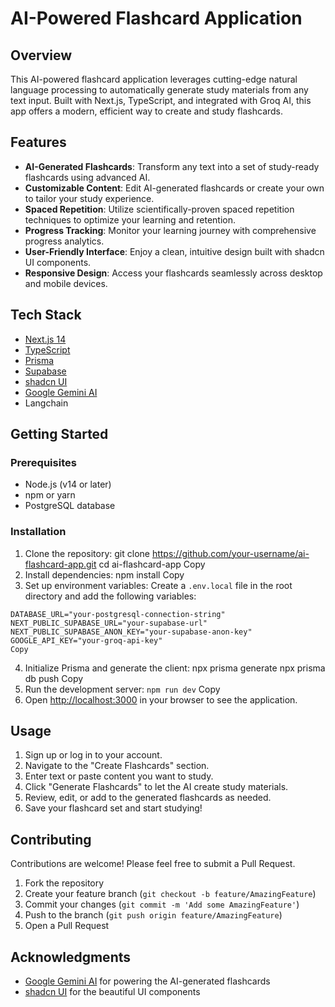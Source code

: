 # AI-Powered Flashcard Application

## Overview

This AI-powered flashcard application leverages cutting-edge natural language processing to automatically generate study materials from any text input. Built with Next.js, TypeScript, and integrated with Groq AI, this app offers a modern, efficient way to create and study flashcards.

## Features

- **AI-Generated Flashcards**: Transform any text into a set of study-ready flashcards using advanced AI.
- **Customizable Content**: Edit AI-generated flashcards or create your own to tailor your study experience.
- **Spaced Repetition**: Utilize scientifically-proven spaced repetition techniques to optimize your learning and retention.
- **Progress Tracking**: Monitor your learning journey with comprehensive progress analytics.
- **User-Friendly Interface**: Enjoy a clean, intuitive design built with shadcn UI components.
- **Responsive Design**: Access your flashcards seamlessly across desktop and mobile devices.

## Tech Stack

- [Next.js 14](https://nextjs.org/)
- [TypeScript](https://www.typescriptlang.org/)
- [Prisma](https://www.prisma.io/)
- [Supabase](https://supabase.io/)
- [shadcn UI](https://ui.shadcn.com/)
- [Google Gemini AI](https://deepmind.google/technologies/gemini/pro/)
- Langchain

## Getting Started

### Prerequisites

- Node.js (v14 or later)
- npm or yarn
- PostgreSQL database

### Installation

1. Clone the repository:
git clone https://github.com/your-username/ai-flashcard-app.git
cd ai-flashcard-app
Copy
2. Install dependencies:
npm install
Copy
3. Set up environment variables:
Create a `.env.local` file in the root directory and add the following variables:
```
DATABASE_URL="your-postgresql-connection-string"
NEXT_PUBLIC_SUPABASE_URL="your-supabase-url"
NEXT_PUBLIC_SUPABASE_ANON_KEY="your-supabase-anon-key"
GOOGLE_API_KEY="your-groq-api-key"
Copy
```
4. Initialize Prisma and generate the client:
npx prisma generate
npx prisma db push
Copy
5. Run the development server:
`npm run dev`
Copy
6. Open [http://localhost:3000](http://localhost:3000) in your browser to see the application.

## Usage

1. Sign up or log in to your account.
2. Navigate to the "Create Flashcards" section.
3. Enter text or paste content you want to study.
4. Click "Generate Flashcards" to let the AI create study materials.
5. Review, edit, or add to the generated flashcards as needed.
6. Save your flashcard set and start studying!

## Contributing

Contributions are welcome! Please feel free to submit a Pull Request.

1. Fork the repository
2. Create your feature branch (`git checkout -b feature/AmazingFeature`)
3. Commit your changes (`git commit -m 'Add some AmazingFeature'`)
4. Push to the branch (`git push origin feature/AmazingFeature`)
5. Open a Pull Request

## Acknowledgments

- [Google Gemini AI](https://deepmind.google/technologies/gemini/pro/) for powering the AI-generated flashcards
- [shadcn UI](https://ui.shadcn.com/) for the beautiful UI components


